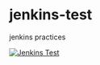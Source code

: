 # jenkins-test
jenkins practices


[![Jenkins Test](https://img.shields.io/badge/test-passing-brightgreen.svg)](http://yahoo.co.jp)
